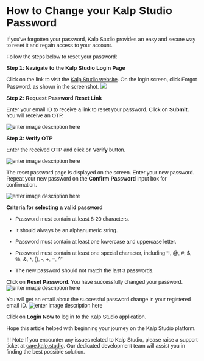 <style>  body { font-family: "Source Sans 3", sans-serif!important; }</style>

<link  href="https://fonts.googleapis.com/css2?family=Source+Sans+3:ital,wght@0,200..900;1,200..900&display=swap"  rel="stylesheet">  <link  rel="stylesheet"  href="https://fonts.googleapis.com/icon?family=Material+Icons">

# **How to Change your Kalp Studio Password**

If you've forgotten your password, Kalp Studio provides an easy and secure way to reset it and regain access to your account.

Follow the steps below to reset your password:

**Step 1: Navigate to the Kalp Studio Login Page**


Click on the link to visit the [Kalp Studio website](https://console.kalp.studio/).
On the login screen, click Forgot Password, as shown in the screenshot.
![](https://doc-images-kalp-studio.s3.ap-south-1.amazonaws.com/Audit+3/navikswallet/n2.png)



**Step 2: Request Password Reset Link**


Enter your email ID to receive a link to reset your password. Click on **Submit.** You will receive an OTP.

![enter image description here](https://doc-images-kalp-studio.s3.ap-south-1.amazonaws.com/Audit/Forgot+Password/fp3.jpg)

**Step 3: Verify OTP**

Enter the received OTP and click on **Verify** button.

![enter image description here](https://doc-images-kalp-studio.s3.ap-south-1.amazonaws.com/Audit/Forgot+Password/fp6.jpg)

The reset password page is displayed on the screen. Enter your new password. Repeat your new password on the **Confirm Password** input box for confirmation.

![enter image description here](https://doc-images-kalp-studio.s3.ap-south-1.amazonaws.com/1.+Onboarding/10.png)

**Criteria for selecting a valid password**

-   Password must contain at least 8-20 characters.
    
-   It should always be an alphanumeric string.
    
-   Password must contain at least one lowercase and uppercase letter.
    
-   Password must contain at least one special character, including “!, @, #, $, %, &, *, (), -, +, =, ^”
    
-   The new password should not match the last 3 passwords.


Click on **Reset Password**. You have successfully changed your password.
![enter image description here](https://doc-images-kalp-studio.s3.ap-south-1.amazonaws.com/Audit/Forgot+Password/fp7.jpg)

You will get an email about the successful password change in your registered email ID.
![enter image description here](https://doc-images-kalp-studio.s3.ap-south-1.amazonaws.com/Audit/Forgot+Password/fp8.jpg)


Click on **Login Now** to log in to the Kalp Studio application.

Hope this article helped with beginning your journey on the Kalp Studio platform.

!!! Note
    If you encounter any issues related to Kalp Studio, please raise a support ticket at [care.kalp.studio](mailto:care.kalp.studio). Our dedicated development team will assist you in finding the best possible solution.